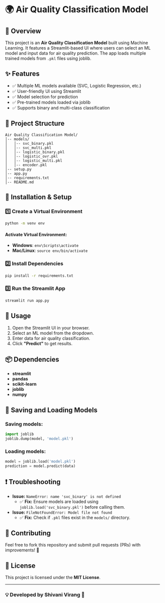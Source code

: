 # 🌍 Air Quality Classification Model

## 📌 Overview
This project is an **Air Quality Classification Model** built using Machine Learning. It features a Streamlit-based UI where users can select an ML model and input data for air quality prediction. The app loads multiple trained models from `.pkl` files using joblib.

## ✨ Features
- ✅ Multiple ML models available (SVC, Logistic Regression, etc.)
- ✅ User-friendly UI using Streamlit
- ✅ Model selection for prediction
- ✅ Pre-trained models loaded via joblib
- ✅ Supports binary and multi-class classification

## 📂 Project Structure
```plaintext
Air Quality Classification Model/
│-- models/
│   │-- svc_binary.pkl
│   │-- svc_multi.pkl
│   │-- logistic_binary.pkl
│   │-- logistic_ovr.pkl
│   │-- logistic_multi.pkl
│   │-- encoder.pkl
│-- setup.py
│-- app.py
│-- requirements.txt
│-- README.md
```

## 🚀 Installation & Setup
### 1️⃣ Create a Virtual Environment
```bash
python -m venv env
```
#### Activate Virtual Environment:
- **Windows**: `env\Scripts\activate`
- **Mac/Linux**: `source env/bin/activate`

### 2️⃣ Install Dependencies
```bash
pip install -r requirements.txt
```

### 3️⃣ Run the Streamlit App
```bash
streamlit run app.py
```

## 🔧 Usage
1. Open the Streamlit UI in your browser.
2. Select an ML model from the dropdown.
3. Enter data for air quality classification.
4. Click **"Predict"** to get results.

## 📦 Dependencies
- **streamlit**
- **pandas**
- **scikit-learn**
- **joblib**
- **numpy**

## 💾 Saving and Loading Models
### Saving models:
```python
import joblib
joblib.dump(model, 'model.pkl')
```
### Loading models:
```python
model = joblib.load('model.pkl')
prediction = model.predict(data)
```

## ❗ Troubleshooting
- **Issue:** `NameError: name 'svc_binary' is not defined`
  - ✅ **Fix:** Ensure models are loaded using `joblib.load('svc_binary.pkl')` before calling them.
- **Issue:** `FileNotFoundError: Model file not found`
  - ✅ **Fix:** Check if `.pkl` files exist in the `models/` directory.

## 🤝 Contributing
Feel free to fork this repository and submit pull requests (PRs) with improvements! 🚀

## 📜 License
This project is licensed under the **MIT License**.

---
### 💡 Developed by **Shivani Virang** 🚀
